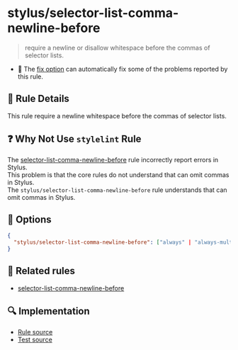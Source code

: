 # stylus/selector-list-comma-newline-before

> require a newline or disallow whitespace before the commas of selector lists.

- :wrench: The [fix option](https://stylelint.io/user-guide/usage/options#fix) can automatically fix some of the problems reported by this rule.

## :book: Rule Details

This rule require a newline whitespace before the commas of selector lists.

## :question: Why Not Use `stylelint` Rule

The [selector-list-comma-newline-before] rule incorrectly report errors in Stylus.  
This problem is that the core rules do not understand that can omit commas in Stylus.  
The `stylus/selector-list-comma-newline-before` rule understands that can omit commas in Stylus.

## :wrench: Options

```json
{
  "stylus/selector-list-comma-newline-before": ["always" | "always-multi-line" | "never-multi-line"]
}
```

## :couple: Related rules

- [selector-list-comma-newline-before]

[selector-list-comma-newline-before]: https://stylelint.io/user-guide/rules/selector-list-comma-newline-before

## :mag: Implementation

- [Rule source](https://github.com/ota-meshi/stylelint-plugin-stylus/blob/master/lib/rules/selector-list-comma-newline-before.js)
- [Test source](https://github.com/ota-meshi/stylelint-plugin-stylus/blob/master/tests/lib/rules/selector-list-comma-newline-before.js)
